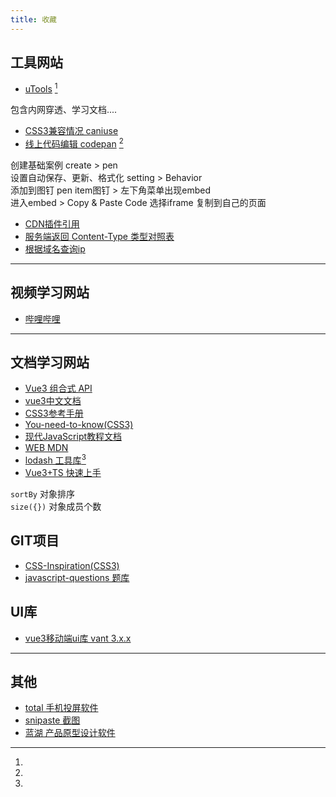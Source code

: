 ```yaml
---
title: 收藏
---
```

## 工具网站
+ [uTools](https://www.u.tools) [^①] 
  
[^①]: 
包含内网穿透、学习文档....
+ [CSS3兼容情况 caniuse](https://caniuse.com)
+ [线上代码编辑 codepan](https://codepen.io) [^②]

[^②]: 
创建基础案例 create > pen  
设置自动保存、更新、格式化 setting > Behavior  
添加到图钉 pen item图钉 > 左下角菜单出现embed   
进入embed  > Copy & Paste Code 选择iframe 复制到自己的页面  
+ [CDN插件引用](https://www.bootcdn.cn/)
+ [服务端返回 Content-Type 类型对照表](https://tool.oschina.net/commons)
+ [根据域名查询ip](https://www.ipaddress.com/)


---
## 视频学习网站
+ [哔哩哔哩](https://www.bilibili.com/) 
---
## 文档学习网站

+ [Vue3 组合式 API](https://vue-composition-api-rfc.netlify.app/zh/api.html)
+ [vue3中文文档](https://www.vue3js.cn/docs/zh/guide/installation.html)
+ [CSS3参考手册](https://www.xp.cn/css3/)
+ [You-need-to-know(CSS3)](https://lhammer.cn/You-need-to-know-css/#/zh-cn/extended-bg-position)
+ [现代JavaScript教程文档](https://zh.javascript.info/)
+ [WEB MDN](https://developer.mozilla.org/zh-CN/)
+ [lodash 工具库](https://www.lodashjs.com/)[^③]
+ [Vue3+TS 快速上手](https://24kcs.github.io/vue3_study)

[^③]:   
 `sortBy` 对象排序  
 `size({})` 对象成员个数

## GIT项目
+ [CSS-Inspiration(CSS3)](https://github.com/chokcoco/CSS-Inspiration)
+ [javascript-questions 题库](https://github.com/lydiahallie/javascript-questions)

## UI库
+ [vue3移动端ui库 vant 3.x.x](https://vant-contrib.gitee.io/vant/next/#/zh-CN/quickstart) 
---
## 其他
+ [total 手机投屏软件](http://tc.sigma-rt.com.cn/)
+ [snipaste 截图](https://zh.snipaste.com/)
+ [蓝湖 产品原型设计软件](https://lanhuapp.com/web/#/item)

